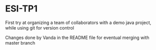 # ESI-TP1
First try at organizing a team of collaborators with a demo java project, while using git for version control

Changes done by Vanda in the README file for eventual merging with master branch